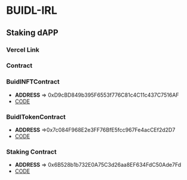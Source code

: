 # BUIDL-IRL

## Staking dAPP

### Vercel Link

### Contract

### BuidlNFTContract

- **ADDRESS** => 0xD9cBD849b395F6553f776C81c4C11c437C7516AF
- [CODE](https://mumbai.polygonscan.com/address/0xD9cBD849b395F6553f776C81c4C11c437C7516AF#code)

### BuidlTokenContract

- **ADDRESS** =>0x7c084F968E2e3FF76BfE5fcc967Fe4acCEf2d2D7
- [CODE](https://mumbai.polygonscan.com/address/0x7c084F968E2e3FF76BfE5fcc967Fe4acCEf2d2D7#code)

### Staking Contract

- **ADDRESS** => 0x6B528b1b732E0A75C3d26aa8EF634FdC50Ade7Fd
- [CODE](https://mumbai.polygonscan.com/address/0x6B528b1b732E0A75C3d26aa8EF634FdC50Ade7Fd#code)
